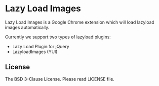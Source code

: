 Lazy Load Images
================

Lazy Load Images is a Google Chrome extension which will load lazyload images automatically.

Currently we support two types of lazyload plugins:
* Lazy Load Plugin for jQuery
* LazyloadImages (YUI)

License
-------

The BSD 3-Clause License.  Please read LICENSE file.
